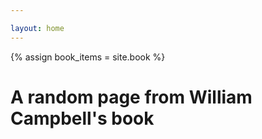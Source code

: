 ```yaml
---

layout: home
---
```


{% assign book_items = site.book %}
<script id="random-content-data" type="application/json">
[
  {% for item in book_items %}
    {
      "title": {{ item.title | jsonify }},
      "url": {{ item.url | jsonify }},
      "content": {{ item.content | strip_newlines | jsonify }}
    }{% if forloop.last == false %},{% endif %}
  {% endfor %}
]
</script>

# A random page from William Campbell's book

<div id="random-content"></div>

<script>
document.addEventListener("DOMContentLoaded", function() {
  var data = JSON.parse(document.getElementById('random-content-data').textContent);
  if (data.length > 0) {
    var randomItem = data[Math.floor(Math.random() * data.length)];
    var html = '<h2><a href="' + {{ site.baseurl }} + randomItem.url + '">' + randomItem.title + '</a></h2>';
    html += '<div>' + randomItem.content + '</div>';
    document.getElementById('random-content').innerHTML = html;
  }
});
</script>

<!-- {% for collection in site.collections %}
  {% unless collection.label == "posts" %}
  <p>
    <a href="{{ collection.label | prepend: '/' | append: '/' }}">
      {{ collection.title | default: collection.label }}
    </a>
  </p>
  {% endunless %}
{% endfor %} -->
